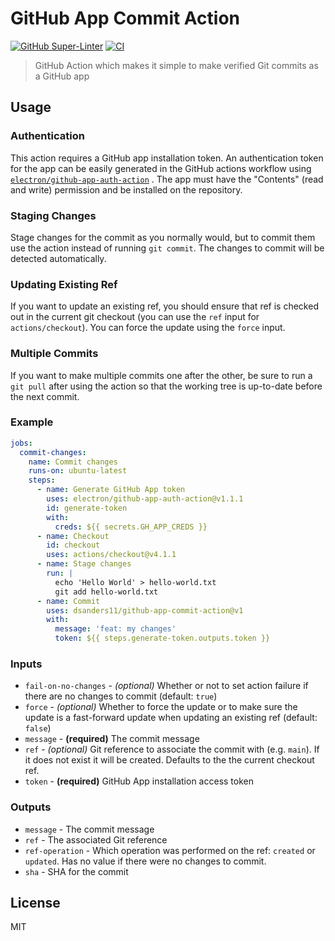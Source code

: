 # GitHub App Commit Action

[![GitHub Super-Linter](https://github.com/dsanders11/github-app-commit-action/actions/workflows/linter.yml/badge.svg)](https://github.com/super-linter/super-linter)
[![CI](https://github.com/dsanders11/github-app-commit-action/actions/workflows/ci.yml/badge.svg)](https://github.com/electron/github-app-auth-action/actions/workflows/ci.yml)

> GitHub Action which makes it simple to make verified Git commits as a GitHub app

## Usage

### Authentication

This action requires a GitHub app installation token. An authentication token for
the app can be easily generated in the GitHub actions workflow using
[`electron/github-app-auth-action`](https://github.com/electron/github-app-auth-action)
. The app must have the "Contents" (read and write) permission and be installed on
the repository.

### Staging Changes

Stage changes for the commit as you normally would, but to commit them use the action
instead of running `git commit`. The changes to commit will be detected automatically.

### Updating Existing Ref

If you want to update an existing ref, you should ensure that ref is checked out in
the current git checkout (you can use the `ref` input for `actions/checkout`). You
can force the update using the `force` input.

### Multiple Commits

If you want to make multiple commits one after the other, be sure to run a `git pull`
after using the action so that the working tree is up-to-date before the next commit.

### Example

```yaml
jobs:
  commit-changes:
    name: Commit changes
    runs-on: ubuntu-latest
    steps:
      - name: Generate GitHub App token
        uses: electron/github-app-auth-action@v1.1.1
        id: generate-token
        with:
          creds: ${{ secrets.GH_APP_CREDS }}
      - name: Checkout
        id: checkout
        uses: actions/checkout@v4.1.1
      - name: Stage changes
        run: |
          echo 'Hello World' > hello-world.txt
          git add hello-world.txt
      - name: Commit
        uses: dsanders11/github-app-commit-action@v1
        with:
          message: 'feat: my changes'
          token: ${{ steps.generate-token.outputs.token }}
```

### Inputs

- `fail-on-no-changes` - *(optional)* Whether or not to set action failure if there are no changes to commit (default: `true`)
- `force` - *(optional)* Whether to force the update or to make sure the update is a fast-forward update when updating an existing ref (default: `false`)
- `message` - **(required)** The commit message
- `ref` - *(optional)* Git reference to associate the commit with (e.g. `main`). If it does not exist it will be created. Defaults to the the current checkout ref.
- `token` - **(required)** GitHub App installation access token

### Outputs

- `message` - The commit message
- `ref` - The associated Git reference
- `ref-operation` - Which operation was performed on the ref: `created` or `updated`. Has no value if there were no changes to commit.
- `sha` - SHA for the commit

## License

MIT
